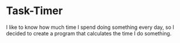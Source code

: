 # Task-Timer
I like to know how much time I spend doing something every day, so I decided to create a program that calculates the time I do something. 
